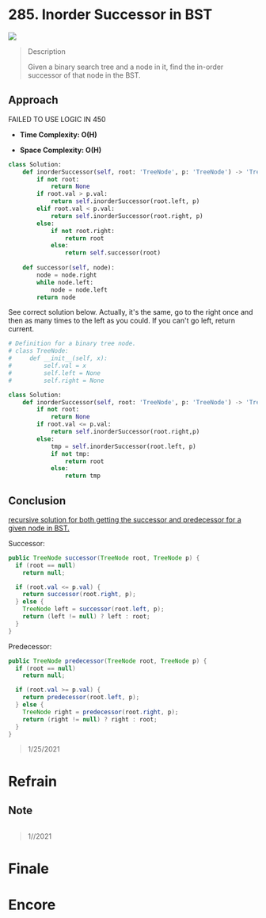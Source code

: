 # 285. Inorder Successor in BST

![](https://img.shields.io/badge/Difficulty-Medium-%23f0ad4e)

> Description
> 
> Given a binary search tree and a node in it, find the in-order successor of that node in the BST.

## Approach

FAILED TO USE LOGIC IN 450


- **Time Complexity: O(H)**

- **Space Complexity: O(H)**

```python
class Solution:
    def inorderSuccessor(self, root: 'TreeNode', p: 'TreeNode') -> 'TreeNode':
        if not root:
            return None
        if root.val > p.val:
            return self.inorderSuccessor(root.left, p)
        elif root.val < p.val:
            return self.inorderSuccessor(root.right, p)
        else:
            if not root.right:
                return root
            else:
                return self.successor(root)
    
    def successor(self, node):
        node = node.right
        while node.left:
            node = node.left
        return node
```

See correct solution below. Actually, it's the same, go to the right once and then as many times to the left as you could. If you can't go left, return current.

```python
# Definition for a binary tree node.
# class TreeNode:
#     def __init__(self, x):
#         self.val = x
#         self.left = None
#         self.right = None

class Solution:
    def inorderSuccessor(self, root: 'TreeNode', p: 'TreeNode') -> 'TreeNode':
        if not root:
            return None
        if root.val <= p.val:
            return self.inorderSuccessor(root.right,p)
        else:
            tmp = self.inorderSuccessor(root.left, p)
            if not tmp:
                return root
            else:
                return tmp
```


## Conclusion

[recursive solution for both getting the successor and predecessor for a given node in BST.](https://leetcode.com/problems/inorder-successor-in-bst/discuss/72653/Share-my-Java-recursive-solution)

Successor:

```java
public TreeNode successor(TreeNode root, TreeNode p) {
  if (root == null)
    return null;

  if (root.val <= p.val) {
    return successor(root.right, p);
  } else {
    TreeNode left = successor(root.left, p);
    return (left != null) ? left : root;
  }
}
```

Predecessor:

```java
public TreeNode predecessor(TreeNode root, TreeNode p) {
  if (root == null)
    return null;

  if (root.val >= p.val) {
    return predecessor(root.left, p);
  } else {
    TreeNode right = predecessor(root.right, p);
    return (right != null) ? right : root;
  }
}
```

> 1/25/2021

# Refrain

## Note

```python

```

> 1//2021

# Finale

# Encore